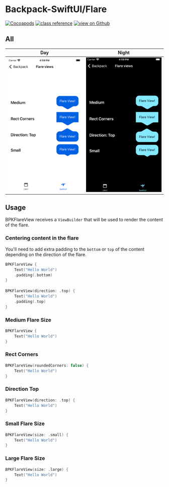 #  Backpack-SwiftUI/Flare

[![Cocoapods](https://img.shields.io/cocoapods/v/Backpack-SwiftUI.svg?style=flat)](hhttps://cocoapods.org/pods/Backpack-SwiftUI)
[![class reference](https://img.shields.io/badge/Class%20reference-iOS-blue)](https://backpack.github.io/ios/versions/latest/swiftui/Structs/BPKFlare.html)
[![view on Github](https://img.shields.io/badge/Source%20code-GitHub-lightgrey)](https://github.com/Skyscanner/backpack-ios/tree/main/Backpack-SwiftUI/Flare)

## All
| Day | Night |
| --- | --- |
| <img src="https://raw.githubusercontent.com/Skyscanner/backpack-ios/main/screenshots/iPhone-swiftui_flare-view___all_lm.png" alt="" width="375" /> |<img src="https://raw.githubusercontent.com/Skyscanner/backpack-ios/main/screenshots/iPhone-swiftui_flare-view___all_dm.png" alt="" width="375" /> |

## Usage

BPKFlareView receives a `ViewBuilder` that will be used to render the content of the flare.

### Centering content in the flare

You'll need to add extra padding to the `bottom` or `top` of the content depending on the direction of the flare.

```swift
BPKFlareView {
    Text("Hello World")
    .padding(.bottom)
}

BPKFlareView(direction: .top) {
    Text("Hello World")
    .padding(.top)
}
```

### Medium Flare Size

```swift
BPKFlareView {
    Text("Hello World")
}
```

### Rect Corners

```swift
BPKFlareView(roundedCorners: false) {
    Text("Hello World")
}
```

### Direction Top

```swift
BPKFlareView(direction: .top) {
    Text("Hello World")
}
```

### Small Flare Size

```swift    
BPKFlareView(size: .small) {
    Text("Hello World")
}
```

### Large Flare Size

```swift    
BPKFlareView(size: .large) {
    Text("Hello World")
}
```
